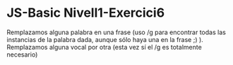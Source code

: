# JS-Basic Nivell1-Exercici6

Remplazamos alguna palabra en una frase (uso /g para encontrar todas las instancias de la palabra dada, aunque sólo haya una en la frase ;) ).
Remplazamos alguna vocal por otra (esta vez sí el /g es totalmente necesario)


